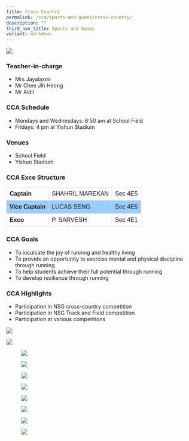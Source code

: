 ```yaml
---
title: Cross Country
permalink: /cca/sports-and-games/cross-country/
description: ""
third_nav_title: Sports and Games
variant: markdown
---
```

![](/images/StudDevelopment/CCAs/SportsGames/Cross%20Country/Cross_Country_P1.jpg)

### Teacher-in-charge
* Mrs Jayalaxmi
* Mr Chee Jih Heong
* Mr Aidil

### CCA Schedule
* Mondays and Wednesdays: 6:50 am at School Field
* Fridays: 4 pm at Yishun Stadium


### Venues
* School Field
* Yishun Stadium


### CCA Exco Structure

<style>
table {
  font-family: arial, sans-serif;
  border-collapse: collapse;
  width: 100%;
}

td, th {
  border: 1px solid #dddddd;
  text-align: left;
  padding: 8px;
}

tr:nth-child(even) {
  background-color: #99ccff;
}
</style>


|  |  |  |
| -------- | -------- | -------- |
| **Captain**     | SHAHRIL MAREKAN | Sec 4E5     |
| **Vice Captain**    | LUCAS SENG | Sec 4E5     |
|  **Exco**   |  P. SARVESH     | Sec 4E1    |

### CCA Goals

* To inculcate the joy of running and healthy living
* To provide an opportunity to exercise mental and physical discipline through running
* To help students achieve their full potential through running
* To develop resilience through running

### CCA Highlights

* Participation in NSG cross-country competition
* Participation in NSG Track and Field competition
* Participation at various competitions

![](/images/StudDevelopment/CCAs/SportsGames/Cross%20Country/cross-country-2.jpeg)

![](/images/StudDevelopment/CCAs/SportsGames/Cross%20Country/cross-country-1.jpeg)


<figure><img src="/images/StudDevelopment/CCAs/SportsGames/Cross%20Country/cc-1.jpg"></figure>

<figure><img src="/images/StudDevelopment/CCAs/SportsGames/Cross%20Country/cc-2.jpg"></figure>

<figure><img src="/images/StudDevelopment/CCAs/SportsGames/Cross%20Country/cc-3.jpg"></figure>

<figure><img src="/images/StudDevelopment/CCAs/SportsGames/Cross%20Country/cc-4.jpg"></figure>

<figure><img src="/images/StudDevelopment/CCAs/SportsGames/Cross%20Country/cc-5.jpg"></figure>

<figure><img src="/images/StudDevelopment/CCAs/SportsGames/Cross%20Country/cc-6.jpg"></figure>

<figure><img src="/images/StudDevelopment/CCAs/SportsGames/Cross%20Country/cc-7.jpeg"></figure>

<figure><img src="/images/StudDevelopment/CCAs/SportsGames/Cross%20Country/cc-8.jpeg"></figure>